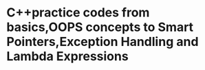 # C++practice codes from basics,OOPS concepts to Smart Pointers,Exception Handling and Lambda Expressions
